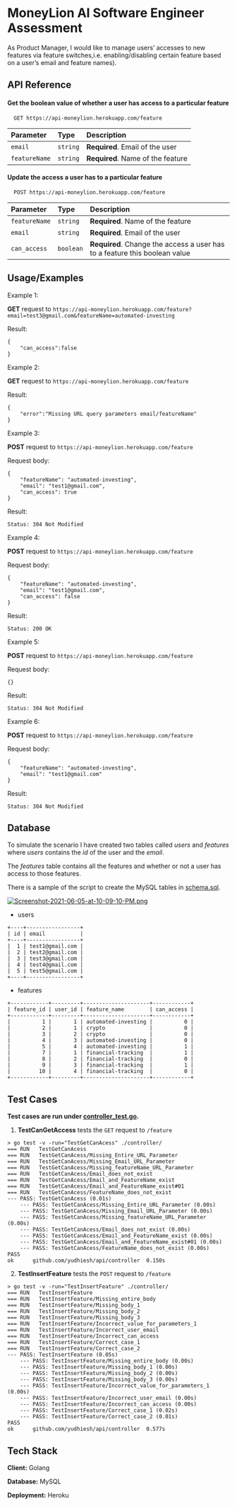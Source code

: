 # MoneyLion AI Software Engineer Assessment

As Product Manager, I would like to manage users’ accesses to new features via feature switches,i.e. enabling/disabling certain feature based on a user’s email and feature names).

## API Reference

#### Get the boolean value of whether a user has access to a particular feature

```http
  GET https://api-moneylion.herokuapp.com/feature
```

| Parameter     | Type     | Description                       |
| :------------ | :------- | :-------------------------------- |
| `email`       | `string` | **Required**. Email of the user   |
| `featureName` | `string` | **Required**. Name of the feature |

#### Update the access a user has to a particular feature

```http
  POST https://api-moneylion.herokuapp.com/feature
```

| Parameter     | Type      | Description                                                                |
| :------------ | :-------- | :------------------------------------------------------------------------- |
| `featureName` | `string`  | **Required**. Name of the feature                                          |
| `email`       | `string`  | **Required**. Email of the user                                            |
| `can_access`  | `boolean` | **Required**. Change the access a user has to a feature this boolean value |

## Usage/Examples

Example 1:

**GET** request to `https://api-moneylion.herokuapp.com/feature?email=test3@gmail.com&featureName=automated-investing`

Result:

```
{
    "can_access":false
}
```

Example 2:

**GET** request to `https://api-moneylion.herokuapp.com/feature`

Result:

```
{
    "error":"Missing URL query parameters email/featureName"
}
```

Example 3:

**POST** request to `https://api-moneylion.herokuapp.com/feature`

Request body:

```
{
    "featureName": "automated-investing",
    "email": "test1@gmail.com",
    "can_access": true
}
```

Result:

```
Status: 304 Not Modified
```

Example 4:

**POST** request to `https://api-moneylion.herokuapp.com/feature`

Request body:

```
{
    "featureName": "automated-investing",
    "email": "test1@gmail.com",
    "can_access": false
}
```

Result:

```
Status: 200 OK
```

Example 5:

**POST** request to `https://api-moneylion.herokuapp.com/feature`

Request body:

```
{}
```

Result:

```
Status: 304 Not Modified
```

Example 6:

**POST** request to `https://api-moneylion.herokuapp.com/feature`

Request body:

```
{
    "featureName": "automated-investing",
    "email": "test1@gmail.com"
}
```

Result:

```
Status: 304 Not Modified
```

## Database

To simulate the scenario I have created two tables called _users_ and _features_ where _users_ contains the _id_ of the user and the _email_.

The _features_ table contains all the features and whether or not a user has access to those features.

There is a sample of the script to create the MySQL tables in [schema.sql](https://github.com/yudhiesh/MoneyLionAssessmentSE/blob/master/schema.sql). 

[![Screenshot-2021-06-05-at-10-09-10-PM.png](https://i.postimg.cc/rmcM85xV/Screenshot-2021-06-05-at-10-09-10-PM.png)](https://postimg.cc/PL6BypS9)

- users

```
+----+-----------------+
| id | email           |
+----+-----------------+
|  1 | test1@gmail.com |
|  2 | test2@gmail.com |
|  3 | test3@gmail.com |
|  4 | test4@gmail.com |
|  5 | test5@gmail.com |
+----+-----------------+
```

- features

```
+------------+---------+---------------------+------------+
| feature_id | user_id | feature_name        | can_access |
+------------+---------+---------------------+------------+
|          1 |       1 | automated-investing |          0 |
|          2 |       1 | crypto              |          0 |
|          3 |       2 | crypto              |          0 |
|          4 |       3 | automated-investing |          0 |
|          5 |       4 | automated-investing |          1 |
|          7 |       1 | financial-tracking  |          1 |
|          8 |       2 | financial-tracking  |          0 |
|          9 |       3 | financial-tracking  |          1 |
|         10 |       4 | financial-tracking  |          0 |
+------------+---------+---------------------+------------+
```

## Test Cases

**Test cases are run under [controller_test.go](https://github.com/yudhiesh/MoneyLionAssessmentSE/blob/b48ed9bb5e99c9fe450b327cbf1857ef8be8ff40/controller/controller_test.go).**

1. **TestCanGetAccess** tests the `GET` request to `/feature`

```
> go test -v -run="TestGetCanAcess" ./controller/
=== RUN   TestGetCanAcess
=== RUN   TestGetCanAcess/Missing_Entire_URL_Parameter
=== RUN   TestGetCanAcess/Missing_Email_URL_Parameter
=== RUN   TestGetCanAcess/Missing_featureName_URL_Parameter
=== RUN   TestGetCanAcess/Email_does_not_exist
=== RUN   TestGetCanAcess/Email_and_FeatureName_exist
=== RUN   TestGetCanAcess/Email_and_FeatureName_exist#01
=== RUN   TestGetCanAcess/FeatureName_does_not_exist
--- PASS: TestGetCanAcess (0.01s)
    --- PASS: TestGetCanAcess/Missing_Entire_URL_Parameter (0.00s)
    --- PASS: TestGetCanAcess/Missing_Email_URL_Parameter (0.00s)
    --- PASS: TestGetCanAcess/Missing_featureName_URL_Parameter (0.00s)
    --- PASS: TestGetCanAcess/Email_does_not_exist (0.00s)
    --- PASS: TestGetCanAcess/Email_and_FeatureName_exist (0.00s)
    --- PASS: TestGetCanAcess/Email_and_FeatureName_exist#01 (0.00s)
    --- PASS: TestGetCanAcess/FeatureName_does_not_exist (0.00s)
PASS
ok  	github.com/yudhiesh/api/controller	0.150s
```

2. **TestInsertFeature** tests the `POST` request to `/feature`

```
> go test -v -run="TestInsertFeature" ./controller/
=== RUN   TestInsertFeature
=== RUN   TestInsertFeature/Missing_entire_body
=== RUN   TestInsertFeature/Missing_body_1
=== RUN   TestInsertFeature/Missing_body_2
=== RUN   TestInsertFeature/Missing_body_3
=== RUN   TestInsertFeature/Incorrect_value_for_parameters_1
=== RUN   TestInsertFeature/Incorrect_user_email
=== RUN   TestInsertFeature/Incorrect_can_access
=== RUN   TestInsertFeature/Correct_case_1
=== RUN   TestInsertFeature/Correct_case_2
--- PASS: TestInsertFeature (0.05s)
    --- PASS: TestInsertFeature/Missing_entire_body (0.00s)
    --- PASS: TestInsertFeature/Missing_body_1 (0.00s)
    --- PASS: TestInsertFeature/Missing_body_2 (0.00s)
    --- PASS: TestInsertFeature/Missing_body_3 (0.00s)
    --- PASS: TestInsertFeature/Incorrect_value_for_parameters_1 (0.00s)
    --- PASS: TestInsertFeature/Incorrect_user_email (0.00s)
    --- PASS: TestInsertFeature/Incorrect_can_access (0.00s)
    --- PASS: TestInsertFeature/Correct_case_1 (0.02s)
    --- PASS: TestInsertFeature/Correct_case_2 (0.01s)
PASS
ok  	github.com/yudhiesh/api/controller	0.577s
```

## Tech Stack

**Client:** Golang

**Database:** MySQL

**Deployment:** Heroku
